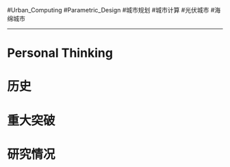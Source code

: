 #Urban_Computing #Parametric_Design #城市规划 #城市计算 #光伏城市 #海绵城市

---

# Personal Thinking

# 历史


# 重大突破


# 研究情况

